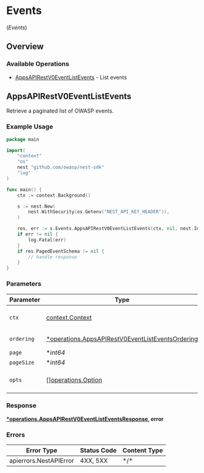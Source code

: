 # Events
(*Events*)

## Overview

### Available Operations

* [AppsAPIRestV0EventListEvents](#appsapirestv0eventlistevents) - List events

## AppsAPIRestV0EventListEvents

Retrieve a paginated list of OWASP events.

### Example Usage

<!-- UsageSnippet language="go" operationID="apps_api_rest_v0_event_list_events" method="get" path="/api/v0/events/" -->
```go
package main

import(
	"context"
	"os"
	nest "github.com/owasp/nest-sdk"
	"log"
)

func main() {
    ctx := context.Background()

    s := nest.New(
        nest.WithSecurity(os.Getenv("NEST_API_KEY_HEADER")),
    )

    res, err := s.Events.AppsAPIRestV0EventListEvents(ctx, nil, nest.Int64(1), nil)
    if err != nil {
        log.Fatal(err)
    }
    if res.PagedEventSchema != nil {
        // handle response
    }
}
```

### Parameters

| Parameter                                                                                                           | Type                                                                                                                | Required                                                                                                            | Description                                                                                                         |
| ------------------------------------------------------------------------------------------------------------------- | ------------------------------------------------------------------------------------------------------------------- | ------------------------------------------------------------------------------------------------------------------- | ------------------------------------------------------------------------------------------------------------------- |
| `ctx`                                                                                                               | [context.Context](https://pkg.go.dev/context#Context)                                                               | :heavy_check_mark:                                                                                                  | The context to use for the request.                                                                                 |
| `ordering`                                                                                                          | [*operations.AppsAPIRestV0EventListEventsOrdering](../../models/operations/appsapirestv0eventlisteventsordering.md) | :heavy_minus_sign:                                                                                                  | Ordering field                                                                                                      |
| `page`                                                                                                              | **int64*                                                                                                            | :heavy_minus_sign:                                                                                                  | N/A                                                                                                                 |
| `pageSize`                                                                                                          | **int64*                                                                                                            | :heavy_minus_sign:                                                                                                  | N/A                                                                                                                 |
| `opts`                                                                                                              | [][operations.Option](../../models/operations/option.md)                                                            | :heavy_minus_sign:                                                                                                  | The options for this request.                                                                                       |

### Response

**[*operations.AppsAPIRestV0EventListEventsResponse](../../models/operations/appsapirestv0eventlisteventsresponse.md), error**

### Errors

| Error Type             | Status Code            | Content Type           |
| ---------------------- | ---------------------- | ---------------------- |
| apierrors.NestAPIError | 4XX, 5XX               | \*/\*                  |